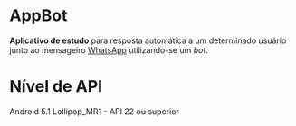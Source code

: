 # AppBot

**Aplicativo de estudo** para resposta automática a um determinado usuário junto ao mensageiro [WhatsApp](https://www.whatsapp.com/) utilizando-se um *bot*.


# Nível de API


Android 5.1 Lollipop_MR1 - API 22 ou superior
